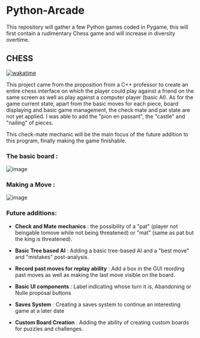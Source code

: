 # Python-Arcade
  
  
 This repository will gather a few Python games coded in Pygame, this will first contain a rudimentary Chess game and will increase in diversity overtime.


## CHESS
[![wakatime](https://wakatime.com/badge/user/d1fb42e6-38e1-489b-a7b0-fa05747ea94a/project/b22950de-2dcd-4cbf-8e57-2cf629725789.svg)](https://wakatime.com/badge/user/d1fb42e6-38e1-489b-a7b0-fa05747ea94a/project/b22950de-2dcd-4cbf-8e57-2cf629725789)

This project came from the proposition from a C++ professor to create an entire chess interface on which the player could play against a friend on the same screen as well as play against a computer player (basic AI). As for the game current state, apart from the basic moves for each piece, board displaying and basic game management, the check mate and pat state are not yet applied. I was able to add the "pion en passant", the "castle" and "nailing" of pieces.

This check-mate mechanic will be the main focus of the future addition to this program, finally making the game finishable.

### The basic board :
![image](https://user-images.githubusercontent.com/80796115/142261275-e86ab50a-b506-4a3a-9aac-1c8b953e7f44.png)

### Making a Move :

![image](https://user-images.githubusercontent.com/80796115/142261526-856c4567-a953-44c2-841a-9eb6d2fecb52.png)

### Future additions:

- **Check and Mate mechanics** : the possibility of a "pat" (player not beingable tomove while not being threatened) or "mat" (same as pat but the king is threatened).

- **Basic Tree based AI** : Adding a basic tree-based AI and a "best move" and "mistakes" post-analysis.

- **Record past moves for replay ability** : Add a box in the GUI reording past moves as well as making the last move visible on the board.

- **Basic UI components** : Label indicating whose turn it is, Abandoning or Nulle proposal buttons

- **Saves System** : Creating a saves system to continue an interesting game at a later date

- **Custom Board Creation** : Adding the ability of creating custom boards for puzzles and challenges.
